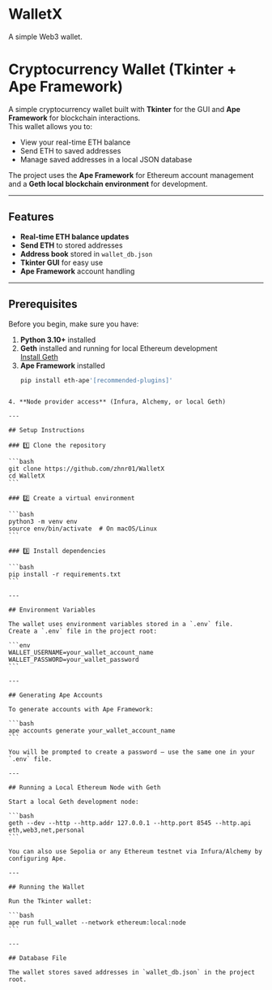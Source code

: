 # WalletX
A simple Web3 wallet.


# Cryptocurrency Wallet (Tkinter + Ape Framework)

A simple cryptocurrency wallet built with **Tkinter** for the GUI and **Ape Framework** for blockchain interactions.  
This wallet allows you to:
- View your real-time ETH balance
- Send ETH to saved addresses
- Manage saved addresses in a local JSON database

The project uses the **Ape Framework** for Ethereum account management and a **Geth local blockchain environment** for development.

---

## Features

- **Real-time ETH balance updates**
- **Send ETH** to stored addresses
- **Address book** stored in `wallet_db.json`
- **Tkinter GUI** for easy use
- **Ape Framework** account handling

---

## Prerequisites

Before you begin, make sure you have:

1. **Python 3.10+** installed
2. **Geth** installed and running for local Ethereum development  
   [Install Geth](https://geth.ethereum.org/docs/getting-started/installing-geth)
3. **Ape Framework** installed  
   ```bash
   pip install eth-ape'[recommended-plugins]'
````

4. **Node provider access** (Infura, Alchemy, or local Geth)

---

## Setup Instructions

### 1️⃣ Clone the repository

```bash
git clone https://github.com/zhnr01/WalletX
cd WalletX
```

### 2️⃣ Create a virtual environment

```bash
python3 -m venv env
source env/bin/activate  # On macOS/Linux
```

### 3️⃣ Install dependencies

```bash
pip install -r requirements.txt
```

---

## Environment Variables

The wallet uses environment variables stored in a `.env` file.
Create a `.env` file in the project root:

```env
WALLET_USERNAME=your_wallet_account_name
WALLET_PASSWORD=your_wallet_password
```

---

## Generating Ape Accounts

To generate accounts with Ape Framework:

```bash
ape accounts generate your_wallet_account_name
```

You will be prompted to create a password — use the same one in your `.env` file.

---

## Running a Local Ethereum Node with Geth

Start a local Geth development node:

```bash
geth --dev --http --http.addr 127.0.0.1 --http.port 8545 --http.api eth,web3,net,personal
```

You can also use Sepolia or any Ethereum testnet via Infura/Alchemy by configuring Ape.

---

## Running the Wallet

Run the Tkinter wallet:

```bash
ape run full_wallet --network ethereum:local:node
```

---

## Database File

The wallet stores saved addresses in `wallet_db.json` in the project root.
